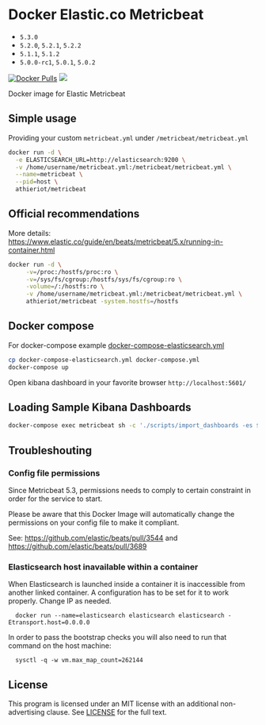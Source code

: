# Docker Elastic.co Metricbeat

- ```5.3.0```
- ```5.2.0```, ```5.2.1```, ```5.2.2```
- ```5.1.1```, ```5.1.2```
- ```5.0.0-rc1```, ```5.0.1```, ```5.0.2```

[![Docker Pulls](https://img.shields.io/docker/pulls/athieriot/metricbeat.svg)]() [![](https://images.microbadger.com/badges/image/athieriot/metricbeat.svg)](https://microbadger.com/images/athieriot/metricbeat "Get your own image badge on microbadger.com")

Docker image for Elastic Metricbeat

## Simple usage

Providing your custom `metricbeat.yml` under `/metricbeat/metricbeat.yml`

```sh
docker run -d \
  -e ELASTICSEARCH_URL=http://elasticsearch:9200 \
  -v /home/username/metricbeat.yml:/metricbeat/metricbeat.yml \
  --name=metricbeat \
  --pid=host \
  athieriot/metricbeat
```

## Official recommendations

More details: https://www.elastic.co/guide/en/beats/metricbeat/5.x/running-in-container.html

```sh
docker run -d \
     -v=/proc:/hostfs/proc:ro \
     -v=/sys/fs/cgroup:/hostfs/sys/fs/cgroup:ro \
     -volume=/:/hostfs:ro \
     -v /home/username/metricbeat.yml:/metricbeat/metricbeat.yml \
     athieriot/metricbeat -system.hostfs=/hostfs
```

## Docker compose

For docker-compose example  [docker-compose-elasticsearch.yml](https://github.com/athieriot/docker-elastic-metricbeat/blob/master/docker-compose-elasticsearch.yml)

```sh
cp docker-compose-elasticsearch.yml docker-compose.yml
docker-compose up
```

Open kibana dashboard in your favorite browser `http://localhost:5601/`

## Loading Sample Kibana Dashboards

```sh
docker-compose exec metricbeat sh -c './scripts/import_dashboards -es $ELASTICSEARCH_URL'
```

## Troubleshouting

### Config file permissions

Since Metricbeat 5.3, permissions needs to comply to certain constraint in order for the service to start.

Please be aware that this Docker Image will automatically change the permissions on your config file to make it compliant.

See: https://github.com/elastic/beats/pull/3544 and https://github.com/elastic/beats/pull/3689

### Elasticsearch host inavailable within a container

When Elasticsearch is launched inside a container it is inaccessible from another linked container.
A configuration has to be set for it to work properly. Change IP as needed.

      docker run --name=elasticsearch elasticsearch elasticsearch -Etransport.host=0.0.0.0

In order to pass the bootstrap checks you will also need to run that command on the host machine:

      sysctl -q -w vm.max_map_count=262144

## License

This program is licensed under an MIT license with an additional non-advertising clause. See [LICENSE](https://github.com/athieriot/docker-elastic-metricbeat/blob/master/LICENSE) for the full text.
